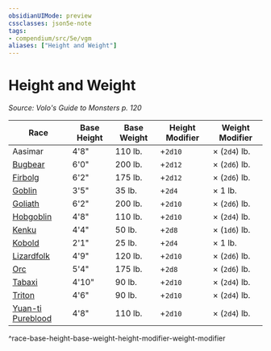 ```yaml
---
obsidianUIMode: preview
cssclasses: json5e-note
tags:
- compendium/src/5e/vgm
aliases: ["Height and Weight"]
---
```

# Height and Weight
*Source: Volo's Guide to Monsters p. 120* 

| Race | Base Height | Base Weight | Height Modifier | Weight Modifier |
|------|-------------|-------------|-----------------|-----------------|
| Aasimar | 4'8" | 110 lb. | +`2d10` | × (`2d4`) lb. |
| [Bugbear](/3-Mechanics/CLI/races/bugbear-mpmm.md) | 6'0" | 200 lb. | +`2d12` | × (`2d6`) lb. |
| [Firbolg](/3-Mechanics/CLI/races/firbolg-mpmm.md) | 6'2" | 175 lb. | +`2d12` | × (`2d6`) lb. |
| [Goblin](/3-Mechanics/CLI/races/goblin-mpmm.md) | 3'5" | 35 lb. | +`2d4` | × 1 lb. |
| [Goliath](/3-Mechanics/CLI/races/goliath-mpmm.md) | 6'2" | 200 lb. | +`2d10` | × (`2d6`) lb. |
| [Hobgoblin](/3-Mechanics/CLI/races/hobgoblin-mpmm.md) | 4'8" | 110 lb. | +`2d10` | × (`2d4`) lb. |
| [Kenku](/3-Mechanics/CLI/races/kenku-mpmm.md) | 4'4" | 50 lb. | +`2d8` | × (`1d6`) lb. |
| [Kobold](/3-Mechanics/CLI/races/kobold-mpmm.md) | 2'1" | 25 lb. | +`2d4` | × 1 lb. |
| [Lizardfolk](/3-Mechanics/CLI/races/lizardfolk-mpmm.md) | 4'9" | 120 lb. | +`2d10` | × (`2d6`) lb. |
| [Orc](/3-Mechanics/CLI/races/orc-mpmm.md) | 5'4" | 175 lb. | +`2d8` | × (`2d6`) lb. |
| [Tabaxi](/3-Mechanics/CLI/races/tabaxi-mpmm.md) | 4'10" | 90 lb. | +`2d10` | × (`2d4`) lb. |
| [Triton](/3-Mechanics/CLI/races/triton-mpmm.md) | 4'6" | 90 lb. | +`2d10` | × (`2d4`) lb. |
| [Yuan-ti Pureblood](/3-Mechanics/CLI/races/yuan-ti-mpmm.md) | 4'8" | 110 lb. | +`2d10` | × (`2d4`) lb. |
^race-base-height-base-weight-height-modifier-weight-modifier